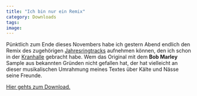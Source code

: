 ```yaml
---
title: "Ich bin nur ein Remix"
category: Downloads
tags: 
image: 
---
```


Pünktlich zum Ende dieses Novembers habe ich gestern Abend endlich den Remix des zugehörigen [Jahresringtracks](http://www.misantropolis.de/musik/Jahresring) aufnehmen können, den ich schon in der [Kranhalle](http://www.misantropolis.de/2005/11/konzertbericht) gebracht habe. Wem das Original mit dem **Bob Marley** Sample aus bekannten Gründen nicht gefallen hat, der hat vielleicht an dieser musikalischen Umrahmung meines Textes über Kälte und Nässe seine Freunde.  

  

[Hier gehts zum Download.](/downloads)
